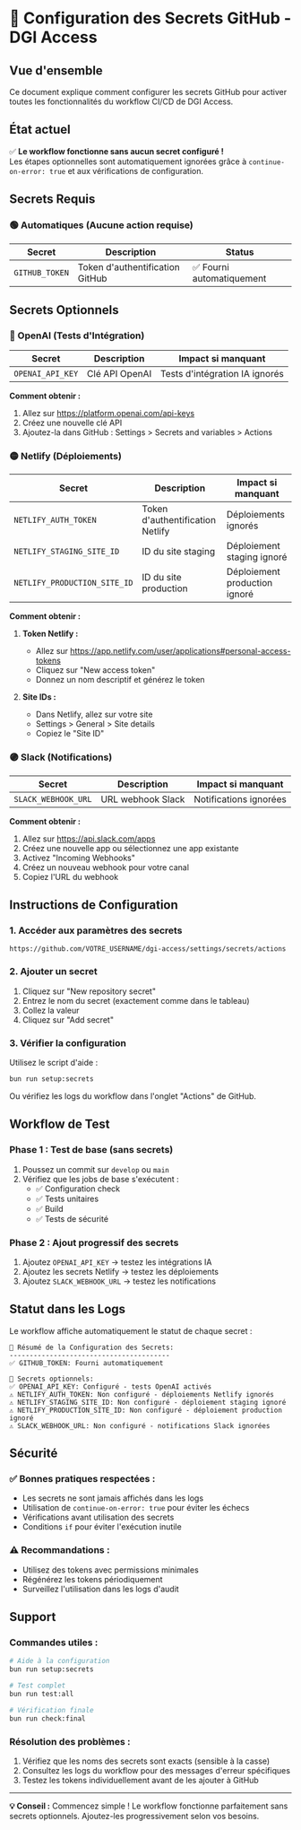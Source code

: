 # 🔐 Configuration des Secrets GitHub - DGI Access

## Vue d'ensemble

Ce document explique comment configurer les secrets GitHub pour activer toutes les fonctionnalités du workflow CI/CD de DGI Access.

## État actuel

✅ **Le workflow fonctionne sans aucun secret configuré !**  
Les étapes optionnelles sont automatiquement ignorées grâce à `continue-on-error: true` et aux vérifications de configuration.

## Secrets Requis

### 🟢 Automatiques (Aucune action requise)

| Secret | Description | Status |
|--------|-------------|---------|
| `GITHUB_TOKEN` | Token d'authentification GitHub | ✅ Fourni automatiquement |

## Secrets Optionnels

### 🔵 OpenAI (Tests d'Intégration)

| Secret | Description | Impact si manquant |
|--------|-------------|-------------------|
| `OPENAI_API_KEY` | Clé API OpenAI | Tests d'intégration IA ignorés |

**Comment obtenir :**
1. Allez sur https://platform.openai.com/api-keys
2. Créez une nouvelle clé API
3. Ajoutez-la dans GitHub : Settings > Secrets and variables > Actions

### 🟡 Netlify (Déploiements)

| Secret | Description | Impact si manquant |
|--------|-------------|-------------------|
| `NETLIFY_AUTH_TOKEN` | Token d'authentification Netlify | Déploiements ignorés |
| `NETLIFY_STAGING_SITE_ID` | ID du site staging | Déploiement staging ignoré |
| `NETLIFY_PRODUCTION_SITE_ID` | ID du site production | Déploiement production ignoré |

**Comment obtenir :**
1. **Token Netlify :**
   - Allez sur https://app.netlify.com/user/applications#personal-access-tokens
   - Cliquez sur "New access token"
   - Donnez un nom descriptif et générez le token

2. **Site IDs :**
   - Dans Netlify, allez sur votre site
   - Settings > General > Site details
   - Copiez le "Site ID"

### 🟣 Slack (Notifications)

| Secret | Description | Impact si manquant |
|--------|-------------|-------------------|
| `SLACK_WEBHOOK_URL` | URL webhook Slack | Notifications ignorées |

**Comment obtenir :**
1. Allez sur https://api.slack.com/apps
2. Créez une nouvelle app ou sélectionnez une app existante
3. Activez "Incoming Webhooks"
4. Créez un nouveau webhook pour votre canal
5. Copiez l'URL du webhook

## Instructions de Configuration

### 1. Accéder aux paramètres des secrets

```
https://github.com/VOTRE_USERNAME/dgi-access/settings/secrets/actions
```

### 2. Ajouter un secret

1. Cliquez sur "New repository secret"
2. Entrez le nom du secret (exactement comme dans le tableau)
3. Collez la valeur
4. Cliquez sur "Add secret"

### 3. Vérifier la configuration

Utilisez le script d'aide :
```bash
bun run setup:secrets
```

Ou vérifiez les logs du workflow dans l'onglet "Actions" de GitHub.

## Workflow de Test

### Phase 1 : Test de base (sans secrets)
1. Poussez un commit sur `develop` ou `main`
2. Vérifiez que les jobs de base s'exécutent :
   - ✅ Configuration check
   - ✅ Tests unitaires  
   - ✅ Build
   - ✅ Tests de sécurité

### Phase 2 : Ajout progressif des secrets
1. Ajoutez `OPENAI_API_KEY` → testez les intégrations IA
2. Ajoutez les secrets Netlify → testez les déploiements
3. Ajoutez `SLACK_WEBHOOK_URL` → testez les notifications

## Statut dans les Logs

Le workflow affiche automatiquement le statut de chaque secret :

```
🔐 Résumé de la Configuration des Secrets:
----------------------------------------
✅ GITHUB_TOKEN: Fourni automatiquement

📝 Secrets optionnels:
✅ OPENAI_API_KEY: Configuré - tests OpenAI activés
⚠️ NETLIFY_AUTH_TOKEN: Non configuré - déploiements Netlify ignorés
⚠️ NETLIFY_STAGING_SITE_ID: Non configuré - déploiement staging ignoré
⚠️ NETLIFY_PRODUCTION_SITE_ID: Non configuré - déploiement production ignoré
⚠️ SLACK_WEBHOOK_URL: Non configuré - notifications Slack ignorées
```

## Sécurité

### ✅ Bonnes pratiques respectées :
- Les secrets ne sont jamais affichés dans les logs
- Utilisation de `continue-on-error: true` pour éviter les échecs
- Vérifications avant utilisation des secrets
- Conditions `if` pour éviter l'exécution inutile

### ⚠️ Recommandations :
- Utilisez des tokens avec permissions minimales
- Régénérez les tokens périodiquement
- Surveillez l'utilisation dans les logs d'audit

## Support

### Commandes utiles :
```bash
# Aide à la configuration
bun run setup:secrets

# Test complet
bun run test:all

# Vérification finale
bun run check:final
```

### Résolution des problèmes :
1. Vérifiez que les noms des secrets sont exacts (sensible à la casse)
2. Consultez les logs du workflow pour des messages d'erreur spécifiques
3. Testez les tokens individuellement avant de les ajouter à GitHub

---

**💡 Conseil :** Commencez simple ! Le workflow fonctionne parfaitement sans secrets optionnels. Ajoutez-les progressivement selon vos besoins.

